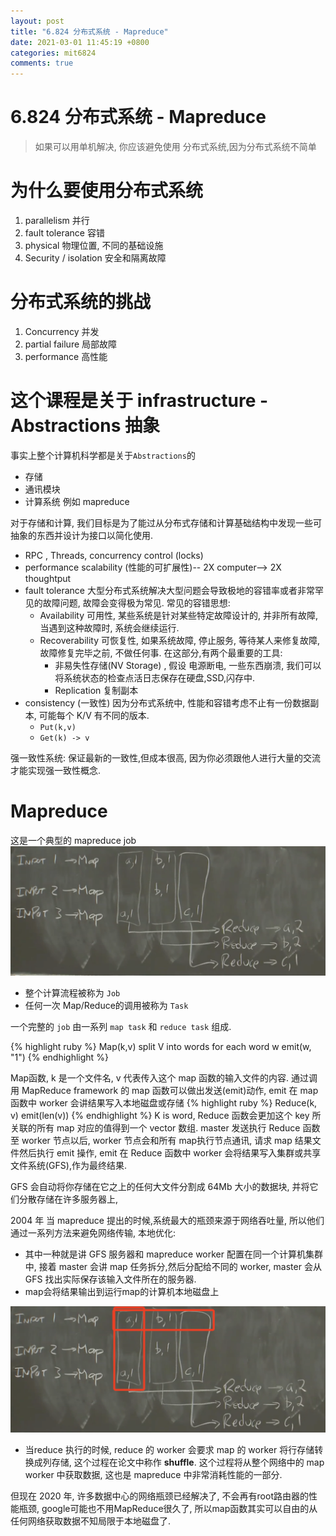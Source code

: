 ```yaml
---
layout: post
title: "6.824 分布式系统 - Mapreduce"
date: 2021-03-01 11:45:19 +0800
categories: mit6824
comments: true
---
```

# 6.824 分布式系统 - Mapreduce
> 如果可以用单机解决, 你应该避免使用 分布式系统,因为分布式系统不简单

# 为什么要使用分布式系统
1. parallelism  并行
2. fault tolerance 容错
3. physical 物理位置, 不同的基础设施
4. Security / isolation  安全和隔离故障

# 分布式系统的挑战
1. Concurrency 并发
2. partial failure 局部故障
3. performance 高性能


# 这个课程是关于 infrastructure - Abstractions 抽象
事实上整个计算机科学都是关于`Abstractions`的
- 存储
- 通讯模块
- 计算系统 例如 mapreduce

对于存储和计算, 我们目标是为了能过从分布式存储和计算基础结构中发现一些可抽象的东西并设计为接口以简化使用.

- RPC , Threads, concurrency control (locks)
- performance scalability (性能的可扩展性)-- 2X computer--> 2X thoughtput
- fault tolerance 大型分布式系统解决大型问题会导致极地的容错率或者非常罕见的故障问题, 故障会变得极为常见.
    常见的容错思想:
	- Availability 可用性, 某些系统是针对某些特定故障设计的, 并非所有故障, 当遇到这种故障时, 系统会继续运行.
	- Recoverability 可恢复性, 如果系统故障, 停止服务, 等待某人来修复故障, 故障修复完毕之前, 不做任何事.
		在这部分,有两个最重要的工具:
		 - 非易失性存储(NV Storage) , 假设 电源断电, 一些东西崩溃, 我们可以将系统状态的检查点活日志保存在硬盘,SSD,闪存中.
		 - Replication 复制副本
- consistency  (一致性)  因为分布式系统中, 性能和容错考虑不止有一份数据副本, 可能每个 K/V 有不同的版本.
	- `Put(k,v)`
	- `Get(k) -> v`

强一致性系统: 保证最新的一致性,但成本很高, 因为你必须跟他人进行大量的交流才能实现强一致性概念.

# Mapreduce
这是一个典型的 mapreduce job
![mapreduce](/images/posts/mapreduce01.png)
- 整个计算流程被称为 `Job`
- 任何一次 Map/Reduce的调用被称为 `Task`

一个完整的 `job` 由一系列 `map task` 和 `reduce task` 组成.

{% highlight ruby %}
Map(k,v)
  split V into words
    for each word w
      emit(w, "1")
{% endhighlight %}

Map函数, k 是一个文件名, v 代表传入这个 map 函数的输入文件的内容. 通过调用 MapReduce framework 的 map 函数可以做出发送(emit)动作, emit 在 map 函数中 worker 会讲结果写入本地磁盘或存储
{% highlight ruby %}
Reduce(k, v)
  emit(len(v))
{% endhighlight %}
K is word,  Reduce 函数会更加这个 key 所关联的所有 map 对应的值得到一个 vector 数组.  master 发送执行 Reduce 函数至 worker 节点以后, worker 节点会和所有 map执行节点通讯, 请求 map 结果文件然后执行 emit 操作, emit 在 Reduce 函数中 worker 会将结果写入集群或共享文件系统(GFS),作为最终结果.

GFS 会自动将你存储在它之上的任何大文件分割成 64Mb 大小的数据块, 并将它们分散存储在许多服务器上,

2004 年 当 mapreduce 提出的时候,系统最大的瓶颈来源于网络吞吐量, 所以他们通过一系列方法来避免网络传输, 本地优化:
- 其中一种就是讲 GFS 服务器和 mapreduce worker 配置在同一个计算机集群中, 接着 master 会讲 map 任务拆分,然后分配给不同的 worker, master 会从 GFS 找出实际保存该输入文件所在的服务器.
- map会将结果输出到运行map的计算机本地磁盘上

![mapreduce](/images/posts/shuffle.png)
- 当reduce 执行的时候, reduce 的 worker 会要求 map 的 worker 将行存储转换成列存储, 这个过程在论文中称作 **shuffle**. 这个过程将从整个网络中的 map worker 中获取数据, 这也是 mapreduce 中非常消耗性能的一部分.

但现在 2020 年, 许多数据中心的网络瓶颈已经解决了, 不会再有root路由器的性能瓶颈, google可能也不用MapReduce很久了, 所以map函数其实可以自由的从任何网络获取数据不知局限于本地磁盘了.

